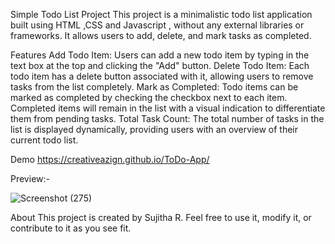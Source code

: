 Simple Todo List Project
This project is a minimalistic todo list application built using HTML ,CSS and Javascript , without any external libraries or frameworks. It allows users to add, delete, and mark tasks as completed.

Features
Add Todo Item: Users can add a new todo item by typing in the text box at the top and clicking the "Add" button.
Delete Todo Item: Each todo item has a delete button associated with it, allowing users to remove tasks from the list completely.
Mark as Completed: Todo items can be marked as completed by checking the checkbox next to each item. Completed items will remain in the list with a visual indication to differentiate them from pending tasks.
Total Task Count: The total number of tasks in the list is displayed dynamically, providing users with an overview of their current todo list.


Demo
https://creativeazign.github.io/ToDo-App/

Preview:-


![Screenshot (275)](https://github.com/CreativeAzign/ToDo-App/assets/164135691/34d0d8c5-111f-4697-b4eb-ab4158fd3f29)

About
This project is created by Sujitha R. Feel free to use it, modify it, or contribute to it as you see fit.

